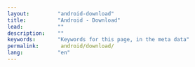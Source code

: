 ```yaml
---
layout:         "android-download"
title:          "Android - Download"
lead:           ""
description:    ""
keywords:       "Keywords for this page, in the meta data"
permalink:       android/download/
lang:           "en"
---
```

<!-- >**Note:**

>1. If you used the previous version of vpon SDK, please read this first: [How to update to the SDK version higher than 4.5.1+]({{site.baseurl}}/android/latest-news/update-to-SDK4_5_1+/)<br>
>2. There's no SDK JAR in any Sample Code -->
